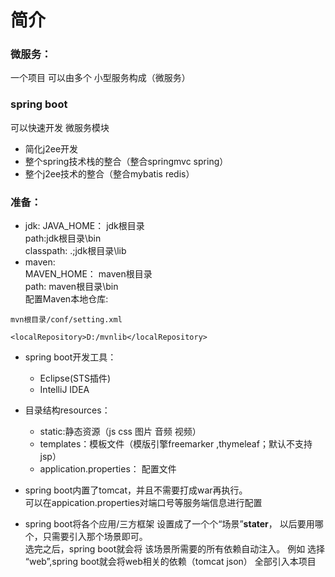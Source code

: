 # 简介
### 微服务：

一个项目 可以由多个 小型服务构成（微服务）  
### spring boot
可以快速开发 微服务模块  
+  简化j2ee开发
+  整个spring技术栈的整合（整合springmvc  spring）	
+  整个j2ee技术的整合（整合mybatis redis）
	
### 准备：  
+ jdk:
JAVA_HOME： jdk根目录  
path:jdk根目录\bin  
classpath: .;jdk根目录\lib  
+ maven:  
MAVEN_HOME： maven根目录  
path: maven根目录\bin  
配置Maven本地仓库:  
```
mvn根目录/conf/setting.xml
```  
```
<localRepository>D:/mvnlib</localRepository> 
```   

+ spring boot开发工具：  
	+ Eclipse(STS插件)  
	+ IntelliJ IDEA
+ 目录结构resources：  
	+ static:静态资源（js css 图片 音频 视频）  
	+ templates：模板文件（模版引擎freemarker ,thymeleaf；默认不支持jsp）   
	+ application.properties： 配置文件  
+ spring boot内置了tomcat，并且不需要打成war再执行。  
可以在appication.properties对端口号等服务端信息进行配置

+ spring boot将各个应用/三方框架 设置成了一个个“场景”**stater**，
 以后要用哪个，只需要引入那个场景即可。  
选完之后，spring boot就会将 该场景所需要的所有依赖自动注入。 
例如 选择 “web”,spring boot就会将web相关的依赖（tomcat  json） 全部引入本项目
